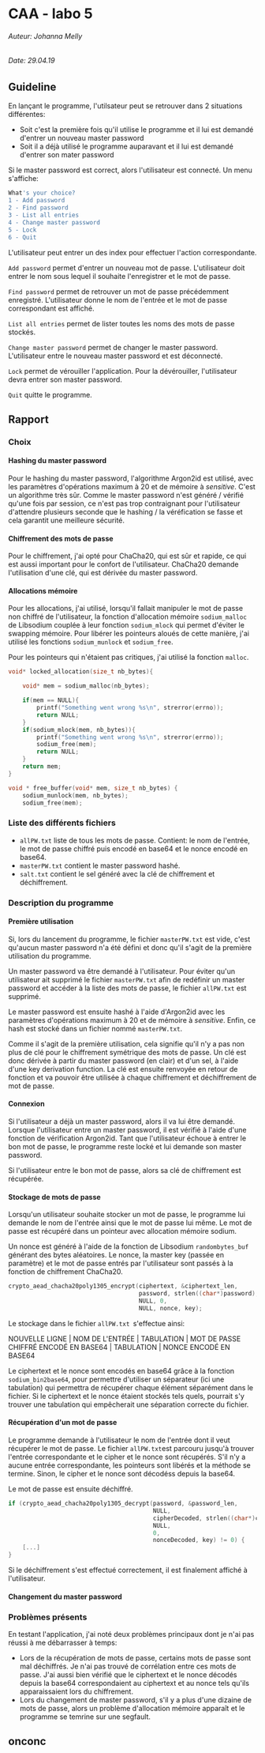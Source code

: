 # CAA - labo 5

###### Auteur: Johanna Melly

###### Date: 29.04.19

## Guideline

En lançant le programme, l'utilsateur peut se retrouver dans 2 situations différentes:

- Soit c'est la première fois qu'il utilise le programme et il lui est demandé d'entrer un nouveau master password
- Soit il a déjà utilisé le programme auparavant et il lui est demandé d'entrer son mater password

Si le master password est correct, alors l'utilisateur est connecté. Un menu s'affiche:

```bash
What's your choice?
1 - Add password
2 - Find password
3 - List all entries
4 - Change master password
5 - Lock
6 - Quit
```

L'utilisateur peut entrer un des index pour effectuer l'action correspondante.

`Add password` permet d'entrer un nouveau mot de passe. L'utilisateur doit entrer le nom sous lequel il souhaite l'enregistrer et le mot de passe.

`Find password` permet de retrouver un mot de passe précédemment enregistré. L'utilisateur donne le nom de l'entrée et le mot de passe correspondant est affiché.

`List all entries` permet de lister toutes les noms des mots de passe stockés.

`Change master password` permet de changer le master password. L'utilisateur entre le nouveau master password et est déconnecté.

`Lock` permet de vérouiller l'application. Pour la dévérouiller, l'utilisateur devra entrer son master password.

`Quit` quitte le programme.

## Rapport

### Choix

#### Hashing du master password

Pour le hashing du master password, l'algorithme Argon2id est utilisé, avec les paramètres d'opérations maximum à 20 et de mémoire à _sensitive_. C'est un algorithme très sûr. Comme le master password n'est généré / vérifié qu'une fois par session, ce n'est pas trop contraignant pour l'utilisateur d'attendre plusieurs seconde que le hashing / la véréfication se fasse et cela garantit une meilleure sécurité.

#### Chiffrement des mots de passe

Pour le chiffrement, j'ai opté pour ChaCha20, qui est sûr et rapide, ce qui est aussi important pour le confort de l'utilisateur. ChaCha20 demande l'utilisation d'une clé, qui est dérivée du master password. 

#### Allocations mémoire

Pour les allocations, j'ai utilisé, lorsqu'il fallait manipuler le mot de passe non chiffré de l'utilisateur, la fonction d'allocation mémoire `sodium_malloc` de Libsodium couplée à leur fonction `sodium_mlock` qui permet d'éviter le swapping mémoire. Pour libérer les pointeurs aloués de cette manière, j'ai utilisé les fonctions `sodium_munlock` et `sodium_free`.

Pour les pointeurs qui n'étaient pas critiques, j'ai utilisé la fonction `malloc`.

```c
void* locked_allocation(size_t nb_bytes){

    void* mem = sodium_malloc(nb_bytes);

    if(mem == NULL){
        printf("Something went wrong %s\n", strerror(errno));
        return NULL;
    }
    if(sodium_mlock(mem, nb_bytes)){
        printf("Something went wrong %s\n", strerror(errno));
        sodium_free(mem);
        return NULL;
    }
    return mem;
}

void * free_buffer(void* mem, size_t nb_bytes) {
    sodium_munlock(mem, nb_bytes);
    sodium_free(mem);
```

### Liste des différents fichiers

- `allPW.txt` liste de tous les mots de passe. Contient: le nom de l'entrée, le mot de passe chiffré puis encodé en base64 et le nonce encodé en base64.
- `masterPW.txt` contient le master password hashé.
- `salt.txt` contient le sel généré avec la clé de chiffrement et déchiffrement.

### Description du programme

#### Première utilisation

Si, lors du lancement du programme, le fichier `masterPW.txt` est vide, c'est qu'aucun master password n'a été défini et donc qu'il s'agit de la première utilisation du programme.

Un master password va être demandé à l'utilisateur. Pour éviter qu'un utilisateur ait supprimé le fichier `masterPW.txt` afin de redéfinir un master password et accéder à la liste des mots de passe, le fichier `allPW.txt` est supprimé.

Le master password est ensuite hashé à l'aide d'Argon2id avec les paramètres d'opérations maximum à 20 et de mémoire à _sensitive_. Enfin, ce hash est stocké dans un fichier nommé `masterPW.txt`.

Comme il s'agit de la première utilisation, cela signifie qu'il n'y a pas non plus de clé pour le chiffrement symétrique des mots de passe. Un clé est donc dérivée à partir du master password (en clair) et d'un sel, à l'aide d'une key derivation function. La clé est ensuite renvoyée en retour de fonction et va pouvoir être utilisée à chaque chiffrement et déchiffrement de mot de passe.

#### Connexion

Si l'utilisateur a déjà un master password, alors il va lui être demandé. Lorsque l'utilisateur entre un master password, il est vérifié à l'aide d'une fonction de vérification Argon2id. Tant que l'utilisateur échoue à entrer le bon mot de passe, le programme reste locké et lui demande son master password.

Si l'utilisateur entre le bon mot de passe, alors sa clé de chiffrement est récupérée.

#### Stockage de mots de passe

Lorsqu'un utilisateur souhaite stocker un mot de passe, le programme lui demande le nom de l'entrée ainsi que le mot de passe lui même. Le mot de passe est récupéré dans un pointeur avec allocation mémoire sodium.

Un nonce est généré à l'aide de la fonction de Libsodium `randombytes_buf` générant des bytes aléatoires.  Le nonce, la master key (passée en paramètre) et le mot de passe entrés par l'utilisateur sont passés à la fonction de chiffrement ChaCha20. 

```c
crypto_aead_chacha20poly1305_encrypt(ciphertext, &ciphertext_len,
                                     password, strlen((char*)password),
                                     NULL, 0,
                                     NULL, nonce, key);
```

Le stockage dans le fichier `allPW.txt `s'effectue ainsi:

NOUVELLE LIGNE | NOM DE L'ENTRÉE | TABULATION | MOT DE PASSE CHIFFRÉ ENCODÉ EN BASE64 | TABULATION | NONCE ENCODÉ EN BASE64

Le ciphertext et le nonce sont encodés en base64 grâce à la fonction `sodium_bin2base64`, pour permettre d'utiliser un séparateur (ici une tabulation) qui permettra de récupérer chaque élément séparément dans le fichier. Si le ciphertext et le nonce étaient stockés tels quels, pourrait s'y trouver une tabulation qui empêcherait une séparation correcte du fichier.

#### Récupération d'un mot de passe

Le programme demande à l'utilisateur le nom de l'entrée dont il veut récupérer le mot de passe. Le fichier `allPW.txt`est parcouru jusqu'à trouver l'entrée correspondante et le cipher et le nonce sont récupérés. S'il n'y a aucune entrée correspondante, les pointeurs sont libérés et la méthode se termine. Sinon, le cipher et le nonce sont décodéss depuis la base64.

Le mot de passe est ensuite déchiffré.

```c
if (crypto_aead_chacha20poly1305_decrypt(password, &password_len,
                                         NULL,
                                         cipherDecoded, strlen((char*)cipherDecoded),
                                         NULL,
                                         0,
                                         nonceDecoded, key) != 0) {
    [...]
}
```

Si le déchiffrement s'est effectué correctement, il est finalement affiché à l'utilisateur.

#### Changement du master password

### Problèmes présents

En testant l'application, j'ai noté deux problèmes principaux dont je n'ai pas réussi à me débarrasser à temps:

- Lors de la récupération de mots de passe, certains mots de passe sont mal déchiffrés. Je n'ai pas trouvé de corrélation entre ces mots de passe. J'ai aussi bien vérifié que le ciphertext et le nonce décodés depuis la base64 correspondaient au ciphertext et au nonce tels qu'ils apparaissaient lors du chiffrement.
- Lors du changement de master password, s'il y a plus d'une dizaine de mots de passe, alors un problème d'allocation mémoire apparaît et le programme se temrine sur une segfault.



## onconc

